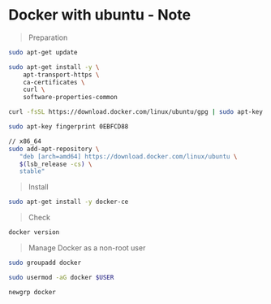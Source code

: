 # Docker with ubuntu - Note

> Preparation
```sh
sudo apt-get update
```
```sh
sudo apt-get install -y \
    apt-transport-https \
    ca-certificates \
    curl \
    software-properties-common
```
```sh
curl -fsSL https://download.docker.com/linux/ubuntu/gpg | sudo apt-key add -
```
```sh
sudo apt-key fingerprint 0EBFCD88
```
```sh
// x86_64
sudo add-apt-repository \
   "deb [arch=amd64] https://download.docker.com/linux/ubuntu \
   $(lsb_release -cs) \
   stable"
```

> Install
```sh
sudo apt-get install -y docker-ce
```

> Check
```sh
docker version
```

> Manage Docker as a non-root user
```sh
sudo groupadd docker
```
```sh
sudo usermod -aG docker $USER
```
```sh
newgrp docker
```

